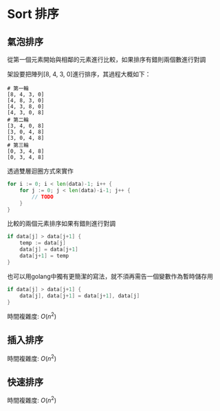 # Sort 排序

## 氣泡排序

從第一個元素開始與相鄰的元素進行比較，如果排序有錯則兩個數進行對調

架設要把陣列[8, 4, 3, 0]進行排序，其過程大概如下：

```
# 第一輪
[8, 4, 3, 0] 
[4, 8, 3, 0] 
[4, 3, 8, 0] 
[4, 3, 0, 8]
# 第二輪
[3, 4, 0, 8] 
[3, 0, 4, 8]
[3, 0, 4, 8]
# 第三輪
[0, 3, 4, 8]
[0, 3, 4, 8]
```

透過雙層迴圈方式來實作

```go
for i := 0; i < len(data)-1; i++ {
    for j := 0; j < len(data)-i-1; j++ {
        // TODO
    }
}
```

比較的兩個元素排序如果有錯則進行對調

```go
if data[j] > data[j+1] {
	temp := data[j]
	data[j] = data[j+1]
    data[j+1] = temp
}
```

也可以用golang中獨有更簡潔的寫法，就不須再需告一個變數作為暫時儲存用

```go
if data[j] > data[j+1] {
	data[j], data[j+1] = data[j+1], data[j]
}
```

時間複雜度: $O(n^2$)

## 插入排序

時間複雜度: $O(n^2$)

## 快速排序

時間複雜度: $O(n^2$)